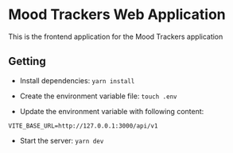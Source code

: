 # Mood Trackers Web Application

This is the frontend application for the Mood Trackers application

## Getting

- Install dependencies: `yarn install`

- Create the environment variable file: `touch .env`

- Update the environment variable with following content:

```
VITE_BASE_URL=http://127.0.0.1:3000/api/v1
```

- Start the server: `yarn dev`
